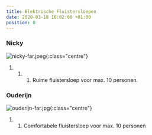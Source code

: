```yaml
---
title: Elektrische Fluistersloepen
date: 2020-03-18 16:02:00 +01:00
position: 0
---
```


### Nicky
![nicky-far.jpeg]({{site.baseurl}}/assets/images/boats/nicky/nicky-far.jpeg){:class="centre"}
1. 1. 1.  Ruime fluistersloep voor max. 10 personen.


### Ouderijn
![ouderijn-far.jpg]({{site.baseurl}}/assets/images/boats/ouderijn/ouderijn-far.jpg){:class="centre"}
1. 1. Comfortabele fluistersloep voor max. 10 personen
